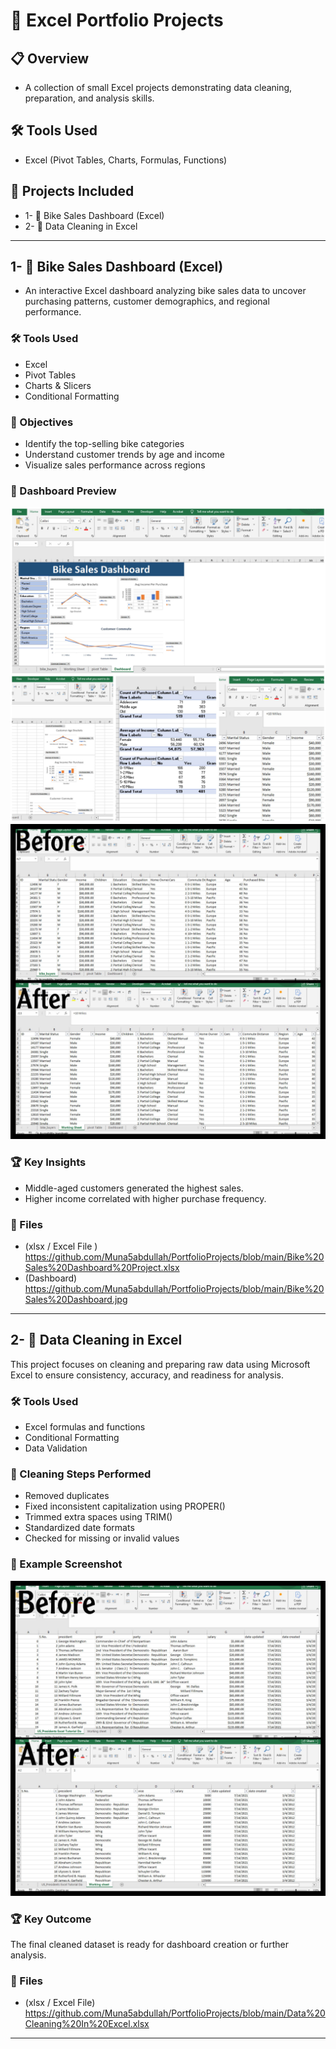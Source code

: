 # 📁 Excel Portfolio Projects

## 📋 Overview
-  A collection of small Excel projects demonstrating data cleaning, preparation, and analysis skills.

## 🛠 Tools Used
- Excel (Pivot Tables, Charts, Formulas, Functions)

## 📂 Projects Included
- 1- 🚴 Bike Sales Dashboard (Excel)
- 2- 🧹 Data Cleaning in Excel

---

## 1- 🚴 Bike Sales Dashboard (Excel)

 -  An interactive Excel dashboard analyzing bike sales data to uncover purchasing patterns, customer demographics, and regional performance.

 ### 🛠 Tools Used
- Excel  
- Pivot Tables  
- Charts & Slicers  
- Conditional Formatting

### 🎯 Objectives
- Identify the top-selling bike categories  
- Understand customer trends by age and income  
- Visualize sales performance across regions

### 📸 Dashboard Preview

<img src="images/bike2.jpg" width="550">
<img src="images/bike.jpg" width="550">



### 🏆 Key Insights
- Middle-aged customers generated the highest sales.  
- Higher income correlated with higher purchase frequency.  

### 📂 Files
- (xlsx / Excel File ) https://github.com/Muna5abdullah/PortfolioProjects/blob/main/Bike%20Sales%20Dashboard%20Project.xlsx
- (Dashboard) https://github.com/Muna5abdullah/PortfolioProjects/blob/main/Bike%20Sales%20Dashboard.jpg

---

## 2- 🧹 Data Cleaning in Excel

This project focuses on cleaning and preparing raw data using Microsoft Excel to ensure consistency, accuracy, and readiness for analysis.

### 🛠 Tools Used
- Excel formulas and functions  
- Conditional Formatting  
- Data Validation

### 🔧 Cleaning Steps Performed
- Removed duplicates  
- Fixed inconsistent capitalization using PROPER()  
- Trimmed extra spaces using TRIM()  
- Standardized date formats  
- Checked for missing or invalid values

### 📸 Example Screenshot
<img src="images/cleaning.jpg" width="550">

### 🏆 Key Outcome
The final cleaned dataset is ready for dashboard creation or further analysis.

### 📂 Files
- (xlsx / Excel File) https://github.com/Muna5abdullah/PortfolioProjects/blob/main/Data%20Cleaning%20In%20Excel.xlsx
---
